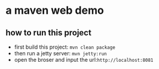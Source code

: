 # a maven web demo

## how to run this project
- first build this project: ```mvn clean package```
- then run a jetty server: ```mvn jetty:run```
- open the broser and input the url:```http://localhost:8081```